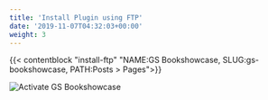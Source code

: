 ```yaml
---
title: 'Install Plugin using FTP'
date: '2019-11-07T04:32:03+00:00'
weight: 3
---
```


{{< contentblock "install-ftp" "NAME:GS Bookshowcase, SLUG:gs-bookshowcase, PATH:Posts &gt; Pages">}}


![Activate GS Bookshowcase](../images/Activate_GS_bookshowcase.png)